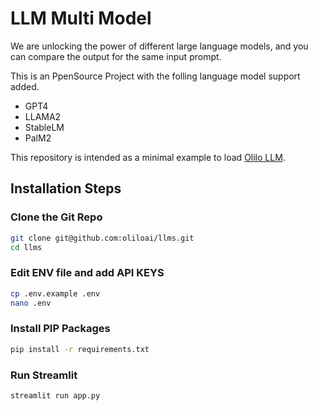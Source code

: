 # LLM Multi Model

We are unlocking the power of different large language models, and you can compare the output for the same input prompt.

This is an PpenSource Project with the folling language model support added.

* GPT4
* LLAMA2
* StableLM
* PalM2

This repository is intended as a minimal example to load [Olilo LLM]([http://llms.olilo.ai/). 

## Installation Steps

### Clone the Git Repo
```bash
git clone git@github.com:oliloai/llms.git
cd llms

```

### Edit ENV file and add API KEYS
```bash
cp .env.example .env
nano .env 
```

### Install PIP Packages

```bash
pip install -r requirements.txt
```

### Run Streamlit

```bash
streamlit run app.py
```

